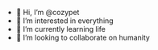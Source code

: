 - 👋 Hi, I’m @cozypet
- 👀 I’m interested in everything
- 🌱 I’m currently learning life
- 💞️ I’m looking to collaborate on humanity


<!---
cozypet/cozypet is a ✨ special ✨ repository because its `README.md` (this file) appears on your GitHub profile.
You can click the Preview link to take a look at your changes.
--->
